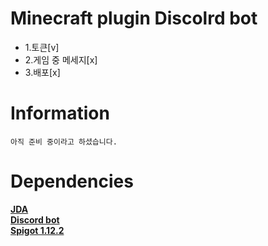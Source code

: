 
Minecraft plugin Discolrd bot
===============================
* 1.토큰[v]
 * 2.게임 중 메세지[x]
  * 3.배포[x]

Information
============= 
```
아직 준비 중이라고 하셨습니다.
```

Dependencies
===========
  [**JDA**<br>](https://github.com/DV8FromTheWorld/JDA)
[**Discord bot**<br>](https://discordapp.com/developers/applications/bots) 
[**Spigot 1.12.2**<br>](https://getbukkit.org/get/Fpt2yFn7HRTrot5uE1b8NFWtpQlYITgK)

